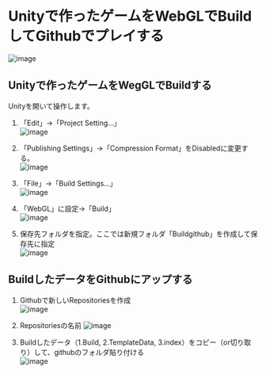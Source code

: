 # Unityで作ったゲームをWebGLでBuildしてGithubでプレイする
![image](https://user-images.githubusercontent.com/93690866/153183424-a7ce9019-366a-4128-8972-56ba412e9192.png)
## Unityで作ったゲームをWegGLでBuildする
Unityを開いて操作します。
1. 「Edit」->「Project Setting...」  
![image](https://user-images.githubusercontent.com/93690866/153186084-b1c2c69c-4573-468f-ab7b-f631b72f9e70.png)  

2. 「Publishing Settings」->「Compression Format」をDisabledに変更する。  
![image](https://user-images.githubusercontent.com/93690866/153187485-6952e43c-4ebd-4a87-aa95-cdafed1ca24b.png)  

3. 「File」->「Build Settings...」  
![image](https://user-images.githubusercontent.com/93690866/153189212-78c7b840-1c33-497b-bb24-15c01c2fd82f.png)  

4. 「WebGL」に設定->「Build」  
![image](https://user-images.githubusercontent.com/93690866/153189567-57ea7926-e5d3-4cc6-ba35-0537ad756c8d.png)  

5. 保存先フォルダを指定。ここでは新規フォルダ「Buildgithub」を作成して保存先に指定  
![image](https://user-images.githubusercontent.com/93690866/153190449-18f0500e-4ae4-4a24-b52d-7f0ad64e5fae.png)  

## BuildしたデータをGithubにアップする
1. Githubで新しいRepositoriesを作成  
![image](https://user-images.githubusercontent.com/93690866/153192382-016b1bd4-c72b-467b-a7e8-ac26f0328905.png)  

2. Repositoriesの名前
![image](https://user-images.githubusercontent.com/93690866/153193243-ee074af4-8f68-4ff1-b246-178dd86f2167.png)

2. Buildしたデータ（1.Build, 2.TemplateData, 3.index）をコピー（or切り取り）して、githubのフォルダ貼り付ける  
![image](https://user-images.githubusercontent.com/93690866/153191574-22092c6c-ed92-4ff4-aed7-8c2a3b8064fc.png)  


